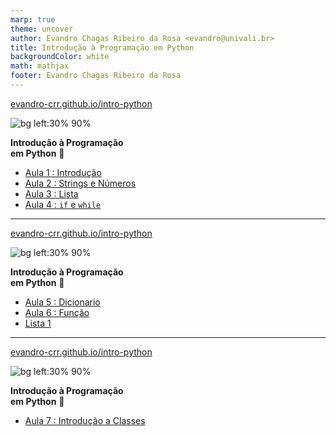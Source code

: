 ```yaml
---
marp: true
theme: uncover
author: Evandro Chagas Ribeiro da Rosa <evandro@univali.br>
title: Introdução à Programação em Python
backgroundColor: white
math: mathjax
footer: Evandro Chagas Ribeiro da Rosa
---
```


<style>
@import 'https://maxcdn.bootstrapcdn.com/font-awesome/4.7.0/css/font-awesome.min.css';
</style>

[evandro-crr.github.io/intro-python](https://evandro-crr.github.io/intro-python) 

![bg left:30% 90%](https://api.qrserver.com/v1/create-qr-code/?format=svg&data=https://evandro-crr.github.io/intro-python)

**Introdução à Programação<br>em Python** 🐍

- [Aula 1 : Introdução](slides/1_aula.html) [<i class="fa fa-download" aria-hidden="true"></i>](slides/1_aula.pdf)
- [Aula 2 : Strings e Números](slides/2_aula.html) [<i class="fa fa-download" aria-hidden="true"></i>](slides/2_aula.pdf)
- [Aula 3 : Lista](slides/3_aula.html) [<i class="fa fa-download" aria-hidden="true"></i>](slides/3_aula.pdf)
- [Aula 4 : `if` e `while`](slides/4_aula.html) [<i class="fa fa-download" aria-hidden="true"></i>](slides/4_aula.pdf)

---

[evandro-crr.github.io/intro-python](https://evandro-crr.github.io/intro-python) 

![bg left:30% 90%](https://api.qrserver.com/v1/create-qr-code/?format=svg&data=https://evandro-crr.github.io/intro-python)

**Introdução à Programação<br>em Python** 🐍

- [Aula 5 : Dicionario](slides/5_aula.html) [<i class="fa fa-download" aria-hidden="true"></i>](slides/5_aula.pdf)
- [Aula 6 : Função](slides/6_aula.html) [<i class="fa fa-download" aria-hidden="true"></i>](slides/6_aula.pdf)
- [Lista 1 <i class="fa fa-file" aria-hidden="true"></i>](listas/1_lista.pdf)

---

[evandro-crr.github.io/intro-python](https://evandro-crr.github.io/intro-python) 

![bg left:30% 90%](https://api.qrserver.com/v1/create-qr-code/?format=svg&data=https://evandro-crr.github.io/intro-python)

**Introdução à Programação<br>em Python** 🐍

- [Aula 7 : Introdução a Classes](slides/7_aula.html) [<i class="fa fa-download" aria-hidden="true"></i>](slides/7_aula.pdf)
